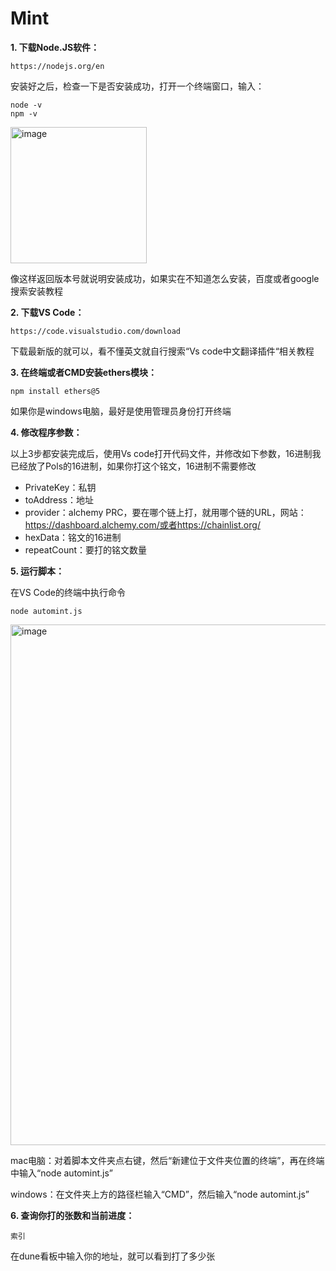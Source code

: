 # Mint

**1. 下载Node.JS软件：**
```
https://nodejs.org/en
```
安装好之后，检查一下是否安装成功，打开一个终端窗口，输入：
```
node -v
npm -v
```
<img width="218" alt="image" src="https://github.com/0xsongsu/autoMint/assets/66813860/2c2d3327-44ef-4f18-a12f-f8831337a41c">

像这样返回版本号就说明安装成功，如果实在不知道怎么安装，百度或者google搜索安装教程


**2. 下载VS Code：**
```
https://code.visualstudio.com/download
```
下载最新版的就可以，看不懂英文就自行搜索“Vs code中文翻译插件“相关教程


**3. 在终端或者CMD安装ethers模块：**
```
npm install ethers@5
```
如果你是windows电脑，最好是使用管理员身份打开终端


**4. 修改程序参数：**

以上3步都安装完成后，使用Vs code打开代码文件，并修改如下参数，16进制我已经放了Pols的16进制，如果你打这个铭文，16进制不需要修改
  - PrivateKey：私钥
  - toAddress：地址
  - provider：alchemy PRC，要在哪个链上打，就用哪个链的URL，网站：https://dashboard.alchemy.com/或者https://chainlist.org/
  - hexData：铭文的16进制
  - repeatCount：要打的铭文数量


**5. 运行脚本：**

在VS Code的终端中执行命令
```
node automint.js
```
<img width="833" alt="image" src="https://github.com/0xsongsu/autoMint/assets/66813860/8b55a180-2df4-4d27-beed-237cee19b4a7">

mac电脑：对着脚本文件夹点右键，然后“新建位于文件夹位置的终端”，再在终端中输入“node automint.js”

windows：在文件夹上方的路径栏输入“CMD”，然后输入“node automint.js”


**6. 查询你打的张数和当前进度：**

```
索引
```
在dune看板中输入你的地址，就可以看到打了多少张
